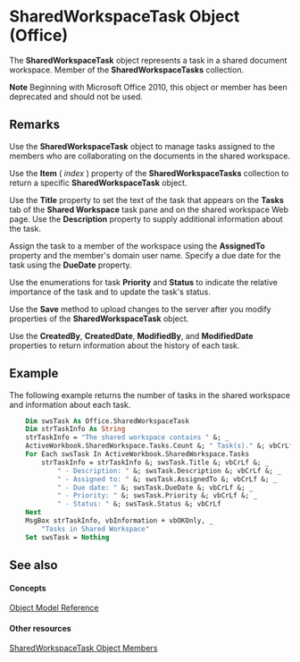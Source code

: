 
# SharedWorkspaceTask Object (Office)

The  **SharedWorkspaceTask** object represents a task in a shared document workspace. Member of the **SharedWorkspaceTasks** collection.


 **Note**  Beginning with Microsoft Office 2010, this object or member has been deprecated and should not be used.


## Remarks

Use the  **SharedWorkspaceTask** object to manage tasks assigned to the members who are collaborating on the documents in the shared workspace.

Use the  **Item** ( _index_ ) property of the **SharedWorkspaceTasks** collection to return a specific **SharedWorkspaceTask** object.

Use the  **Title** property to set the text of the task that appears on the **Tasks** tab of the **Shared Workspace** task pane and on the shared workspace Web page. Use the **Description** property to supply additional information about the task.

Assign the task to a member of the workspace using the  **AssignedTo** property and the member's domain user name. Specify a due date for the task using the **DueDate** property.

Use the enumerations for task  **Priority** and **Status** to indicate the relative importance of the task and to update the task's status.

Use the  **Save** method to upload changes to the server after you modify properties of the **SharedWorkspaceTask** object.

Use the  **CreatedBy**, **CreatedDate**, **ModifiedBy**, and **ModifiedDate** properties to return information about the history of each task.


## Example

The following example returns the number of tasks in the shared workspace and information about each task.


```vb
    Dim swsTask As Office.SharedWorkspaceTask 
    Dim strTaskInfo As String 
    strTaskInfo = "The shared workspace contains " &; _ 
    ActiveWorkbook.SharedWorkspace.Tasks.Count &; " Task(s)." &; vbCrLf 
    For Each swsTask In ActiveWorkbook.SharedWorkspace.Tasks 
        strTaskInfo = strTaskInfo &; swsTask.Title &; vbCrLf &; _ 
            " - Description: " &; swsTask.Description &; vbCrLf &; _ 
            " - Assigned to: " &; swsTask.AssignedTo &; vbCrLf &; _ 
            " - Due date: " &; swsTask.DueDate &; vbCrLf &; _ 
            " - Priority: " &; swsTask.Priority &; vbCrLf &; _ 
            " - Status: " &; swsTask.Status &; vbCrLf 
    Next 
    MsgBox strTaskInfo, vbInformation + vbOKOnly, _ 
        "Tasks in Shared Workspace" 
    Set swsTask = Nothing 

```


## See also


#### Concepts


[Object Model Reference](499c789a-aba2-0fad-649a-0ea964cd3b5e.md)
#### Other resources


[SharedWorkspaceTask Object Members](5b5589d1-f907-7357-f930-eede569d2021.md)